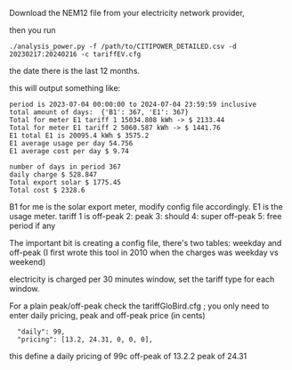 Download the NEM12 file from your electricity network provider, 

then you run

```
./analysis_power.py -f /path/to/CITIPOWER_DETAILED.csv -d 20230217:20240216 -c tariffEV.cfg
```


the date there is the last 12 months.

this will output something like:

```
period is 2023-07-04 00:00:00 to 2024-07-04 23:59:59 inclusive
total amount of days:  {'B1': 367, 'E1': 367}
Total for meter E1 tariff 1 15034.808 kWh -> $ 2133.44
Total for meter E1 tariff 2 5060.587 kWh -> $ 1441.76
E1 total E1 is 20095.4 kWh $ 3575.2
E1 average usage per day 54.756
E1 average cost per day $ 9.74

number of days in period 367
daily charge $ 528.847
Total export solar $ 1775.45
Total cost $ 2328.6
```

B1 for me is the solar export meter, modify config file accordingly.
E1 is the usage meter.
tariff 1 is off-peak
2: peak
3: should
4: super off-peak
5: free period if any

The important bit is creating a config file, there's two tables: weekday and off-peak (I first wrote this tool in 2010 when the charges was weekday vs weekend)

electricity is charged per 30 minutes window, set the tariff type for each window.

For a plain peak/off-peak check the tariffGloBird.cfg ; you only need to enter daily pricing, peak and off-peak price (in cents)

```
  "daily": 99,
  "pricing": [13.2, 24.31, 0, 0, 0],
```

this define a daily pricing of 99c
off-peak of 13.2.2
peak of 24.31
